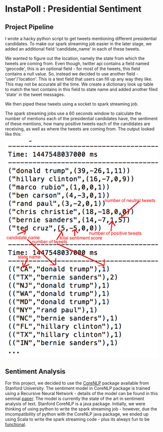 # InstaPoll : Presidential Sentiment


## Project Pipeline


I wrote a hacky python script to get tweets mentioning different presidential candidates. To make our spark streaming job easier in the later stage, we added an additional field 'candidate_name' in each of these tweets. 

We wanted to figure out the location, namely the state from which the tweets are coming from. Even though, twitter api contains a field named 'geocode', this is an optional field - for most of the tweets, this field contains a null value. So, instead we decided to use another field - 'user'/'location'. This is a text field that users can fill up any way they like. This may not be accurate all the time. We create a dictionary look up table to match the text contains in this field to state name and added another filed 'state' in the tweet messages.

We then piped these tweets using a socket to spark streaming job.

The spark streaming jobs use a 60 seconds window to calculate the number of mentions each of the presidential candidates have, the sentiment of these mentions, how many positive tweets each of the candidates are receiving, as well as where the tweets are coming from. The output looked like this:

![Pipeline](figures/output.png)

## Sentiment Analysis

For this project, we decided to use the [CoreNLP](http://nlp.stanford.edu/software/corenlp.shtml) package available from Stanford University. The sentiment model in CoreNLP package is trained using a Recursive Neural Network - details of the model can be found in this seminal [paper](http://nlp.stanford.edu/~socherr/EMNLP2013_RNTN.pdf). The model is currently the state of the art in sentiment analysis of text. Stanford CoreNLP is a java package. Initially, we were thinking of using python to write the spark streaming job - however, due the imcompatibility of python with the CoreNLP java package, we ended up using Scala to write the spark streaming code - plus its always fun to be [functional](https://en.wikipedia.org/wiki/Functional_programming).
